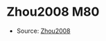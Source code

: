 <a name="material" />

# Zhou2008 M80
<script type="application/ld+json">
  {
    "@context": "https://schema.org/",
    "@type": "ChemicalSubstance",
    "http://purl.org/dc/terms/conformsTo":
      {
        "@type": "CreativeWork",
        "@id": "https://bioschemas.org/profiles/ChemicalSubstance/0.4-RELEASE/"
      },
    "@id": "https://egonw.github.io/nanowiki/nanowiki292.html#material",
    "name": "Zhou2008 M80",
    "sameAs": "http://127.0.0.1/mediawiki/index.php/Special:URIResolver/Zhou2008_M80"
  }
</script>


* Source: [Zhou2008](http://127.0.0.1/mediawiki/index.php/Special:URIResolver/Zhou2008)
